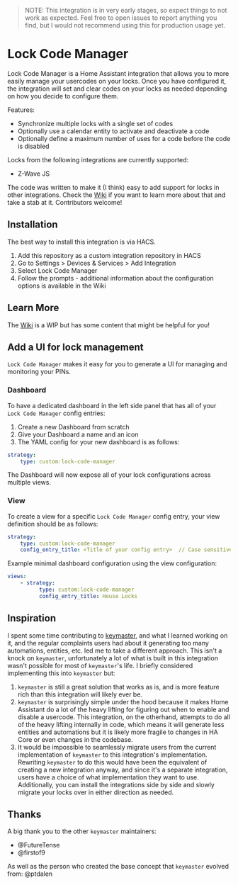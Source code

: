 > NOTE: This integration is in very early stages, so expect things to not work as expected. Feel free to open issues to report anything you find, but I would not recommend using this for production usage yet.

# Lock Code Manager

Lock Code Manager is a Home Assistant integration that allows you to more easily manage your usercodes on your locks. Once you have configured it, the integration will set and clear codes on your locks as needed depending on how you decide to configure them.

Features:

-   Synchronize multiple locks with a single set of codes
-   Optionally use a calendar entity to activate and deactivate a code
-   Optionally define a maximum number of uses for a code before the code is disabled

Locks from the following integrations are currently supported:

-   Z-Wave JS

The code was written to make it (I think) easy to add support for locks in other integrations. Check the [Wiki](https://github.com/raman325/lock_code_manager/wiki) if you want to learn more about that and take a stab at it. Contributors welcome!

## Installation

The best way to install this integration is via HACS.

1. Add this repository as a custom integration repository in HACS
2. Go to Settings > Devices & Services > Add Integration
3. Select Lock Code Manager
4. Follow the prompts - additional information about the configuration options is available in the Wiki

## Learn More

The [Wiki](https://github.com/raman325/lock_code_manager/wiki) is a WIP but has some content that might be helpful for you!

## Add a UI for lock management

`Lock Code Manager` makes it easy for you to generate a UI for managing and monitoring your PINs.

### Dashboard

To have a dedicated dashboard in the left side panel that has all of your `Lock Code Manager` config entries:

1. Create a new Dashboard from scratch
2. Give your Dashboard a name and an icon
3. The YAML config for your new dashboard is as follows:

```yaml
strategy:
    type: custom:lock-code-manager
```

The Dashboard will now expose all of your lock configurations across multiple views.

### View

To create a view for a specific `Lock Code Manager` config entry, your view definition should be as follows:

```yaml
strategy:
    type: custom:lock-code-manager
    config_entry_title: <Title of your config entry>  // Case sensitive!
```

Example minimal dashboard configuration using the view configuration:

```yaml
views:
    - strategy:
          type: custom:lock-code-manager
          config_entry_title: House Locks
```

## Inspiration

I spent some time contributing to [keymaster](https://github.com/FutureTense/keymaster), and what I learned working on it, and the regular complaints users had about it generating too many automations, entities, etc. led me to take a different approach. This isn't a knock on `keymaster`, unfortunately a lot of what is built in this integration wasn't possible for most of `keymaster`'s life. I briefly considered implementing this into `keymaster` but:

1. `keymaster` is still a great solution that works as is, and is more feature rich than this integration will likely ever be.
2. `keymaster` is surprisingly simple under the hood because it makes Home Assistant do a lot of the heavy lifting for figuring out when to enable and disable a usercode. This integration, on the otherhand, attempts to do all of the heavy lifting internally in code, which means it will generate less entities and automations but it is likely more fragile to changes in HA Core or even changes in the codebase.
3. It would be impossible to seamlessly migrate users from the current implementation of `keymaster` to this integration's implementation. Rewriting `keymaster` to do this would have been the equivalent of creating a new integration anyway, and since it's a separate integration, users have a choice of what implementation they want to use. Additionally, you can install the integrations side by side and slowly migrate your locks over in either direction as needed.

## Thanks

A big thank you to the other `keymaster` maintainers:

-   @FutureTense
-   @firstof9

As well as the person who created the base concept that `keymaster` evolved from: @ptdalen
